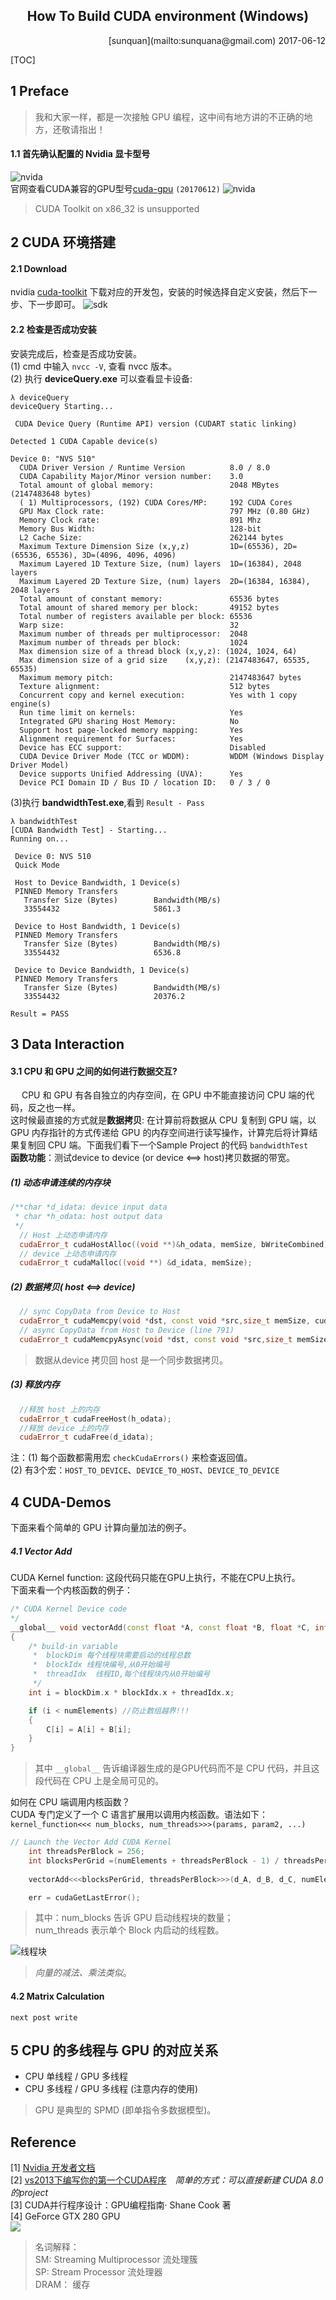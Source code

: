<!--
@Author: sunquan  
@DateTime 2017-06-12 T10:24:33+0800
@email: sunquana@gmail.com
Copyright@2017  
--> 
<center> <h2>How To Build CUDA environment (Windows)</h2></center>
<p align="right">[sunquan](mailto:sunquana@gmail.com) 2017-06-12   </p>


[TOC]

## 1 Preface
> 我和大家一样，都是一次接触 GPU 编程，这中间有地方讲的不正确的地方，还敬请指出！
#### 1.1 首先确认配置的 Nvidia 显卡型号 
![nvida](../png/nvidia.png)   
官网查看CUDA兼容的GPU型号[cuda-gpu](https://developer.nvidia.com/cuda-gpus) `(20170612)`
![nvida](../png/nvs-support.png)
> CUDA Toolkit on x86_32 is unsupported  

## 2 CUDA 环境搭建
#### 2.1 Download
nvidia [cuda-toolkit](https://developer.nvidia.com/cuda-toolkit)
下载对应的开发包，安装的时候选择自定义安装，然后下一步、下一步即可。
![sdk](../png/sdk.png)  

#### 2.2 检查是否成功安装
安装完成后，检查是否成功安装。  
(1) cmd 中输入 `nvcc -V`, 查看 nvcc 版本。  
(2) 执行 **deviceQuery.exe** 可以查看显卡设备:  
```
λ deviceQuery
deviceQuery Starting...

 CUDA Device Query (Runtime API) version (CUDART static linking)

Detected 1 CUDA Capable device(s)

Device 0: "NVS 510"
  CUDA Driver Version / Runtime Version          8.0 / 8.0
  CUDA Capability Major/Minor version number:    3.0
  Total amount of global memory:                 2048 MBytes (2147483648 bytes)
  ( 1) Multiprocessors, (192) CUDA Cores/MP:     192 CUDA Cores
  GPU Max Clock rate:                            797 MHz (0.80 GHz)
  Memory Clock rate:                             891 Mhz
  Memory Bus Width:                              128-bit
  L2 Cache Size:                                 262144 bytes
  Maximum Texture Dimension Size (x,y,z)         1D=(65536), 2D=(65536, 65536), 3D=(4096, 4096, 4096)
  Maximum Layered 1D Texture Size, (num) layers  1D=(16384), 2048 layers
  Maximum Layered 2D Texture Size, (num) layers  2D=(16384, 16384), 2048 layers
  Total amount of constant memory:               65536 bytes
  Total amount of shared memory per block:       49152 bytes
  Total number of registers available per block: 65536
  Warp size:                                     32
  Maximum number of threads per multiprocessor:  2048
  Maximum number of threads per block:           1024
  Max dimension size of a thread block (x,y,z): (1024, 1024, 64)
  Max dimension size of a grid size    (x,y,z): (2147483647, 65535, 65535)
  Maximum memory pitch:                          2147483647 bytes
  Texture alignment:                             512 bytes
  Concurrent copy and kernel execution:          Yes with 1 copy engine(s)
  Run time limit on kernels:                     Yes
  Integrated GPU sharing Host Memory:            No
  Support host page-locked memory mapping:       Yes
  Alignment requirement for Surfaces:            Yes
  Device has ECC support:                        Disabled
  CUDA Device Driver Mode (TCC or WDDM):         WDDM (Windows Display Driver Model)
  Device supports Unified Addressing (UVA):      Yes
  Device PCI Domain ID / Bus ID / location ID:   0 / 3 / 0
```

(3)执行 **bandwidthTest.exe**,看到 `Result - Pass`
```
λ bandwidthTest
[CUDA Bandwidth Test] - Starting...
Running on...

 Device 0: NVS 510
 Quick Mode

 Host to Device Bandwidth, 1 Device(s)
 PINNED Memory Transfers
   Transfer Size (Bytes)        Bandwidth(MB/s)
   33554432                     5861.3

 Device to Host Bandwidth, 1 Device(s)
 PINNED Memory Transfers
   Transfer Size (Bytes)        Bandwidth(MB/s)
   33554432                     6536.8

 Device to Device Bandwidth, 1 Device(s)
 PINNED Memory Transfers
   Transfer Size (Bytes)        Bandwidth(MB/s)
   33554432                     20376.2

Result = PASS
```

## 3 Data Interaction
#### 3.1 CPU 和 GPU 之间的如何进行数据交互?
&nbsp;　CPU 和 GPU 有各自独立的内存空间，在 GPU 中不能直接访问 CPU 端的代码，反之也一样。  
这时候最直接的方式就是**数据拷贝**: 在计算前将数据从 CPU 复制到 GPU 端，以 GPU 内存指针的方式传递给 GPU 的内存空间进行读写操作，计算完后将计算结果复制回 CPU 端。下面我们看下一个Sample Project 的代码 `bandwidthTest`   
**函数功能**：测试device to device (or device <==> host)拷贝数据的带宽。  
##### (1) 动态申请连续的内存块
```cpp 
/**char *d_idata: device input data
 * char *h_odata: host output data
 */
  // Host 上动态申请内存
  cudaError_t cudaHostAlloc((void **)&h_odata, memSize, bWriteCombined);
  // device 上动态申请内存
  cudaError_t cudaMalloc((void **) &d_idata, memSize);
```
##### (2) 数据拷贝( host <==> device)
```cpp
  // sync CopyData from Device to Host 
  cudaError_t cudaMemcpy(void *dst, const void *src,size_t memSize, cudaMemcpyDeviceToHost);
  // async CopyData from Host to Device (line 791)
  cudaError_t cudaMemcpyAsync(void *dst, const void *src,size_t memSize, cudaMemcpyHostToDevice, 0);
```
> 数据从device 拷贝回 host 是一个同步数据拷贝。

##### (3) 释放内存
```cpp
  //释放 host 上的内存
  cudaError_t cudaFreeHost(h_odata);
  //释放 device 上的内存
  cudaError_t cudaFree(d_idata);
```
注：(1) 每个函数都需用宏 `checkCudaErrors()` 来检查返回值。  
(2) 有3个宏：`HOST_TO_DEVICE`、`DEVICE_TO_HOST`、`DEVICE_TO_DEVICE`  


## 4 CUDA-Demos  
下面来看个简单的 GPU 计算向量加法的例子。
##### 4.1 Vector Add
CUDA Kernel function: 这段代码只能在GPU上执行，不能在CPU上执行。  
下面来看一个内核函数的例子：
```cpp
/* CUDA Kernel Device code
*/
__global__ void vectorAdd(const float *A, const float *B, float *C, int numElements)
{
    /* build-in variable
     *  blockDim 每个线程块需要启动的线程总数
     *  blockIdx 线程块编号,从0开始编号
     *  threadIdx  线程ID,每个线程块内从0开始编号
     */
    int i = blockDim.x * blockIdx.x + threadIdx.x;

    if (i < numElements) //防止数组越界!!!
    {
        C[i] = A[i] + B[i];
    }
}
```
>其中 `__global__` 告诉编译器生成的是GPU代码而不是 CPU 代码，并且这段代码在 CPU 上是全局可见的。

如何在 CPU 端调用内核函数？  
CUDA 专门定义了一个 C 语言扩展用以调用内核函数。语法如下：
` kernel_function<<< num_blocks, num_threads>>>(params, param2, ...)`  
```cpp
// Launch the Vector Add CUDA Kernel
    int threadsPerBlock = 256;
    int blocksPerGrid =(numElements + threadsPerBlock - 1) / threadsPerBlock;
   
    vectorAdd<<<blocksPerGrid, threadsPerBlock>>>(d_A, d_B, d_C, numElements);

    err = cudaGetLastError();
```
>其中：num_blocks 告诉 GPU 启动线程块的数量；   
> num_threads 表示单个 Block 内启动的线程数。 

![线程块](../png/block.png)

> *向量的减法、乘法类似*。

#### 4.2 Matrix Calculation
`next post write`

## 5 CPU 的多线程与 GPU 的对应关系

-  CPU 单线程 / GPU 多线程
-  CPU 多线程 / GPU 多线程 (注意内存的使用)

> GPU 是典型的 SPMD (即单指令多数据模型)。  


## Reference
[1] [Nvidia 开发者文档](http://docs.nvidia.com/cuda/cuda-installation-guide-microsoft-windows/index.html)   
[2] [vs2013下编写你的第一个CUDA程序](http://blog.csdn.net/kyocen/article/details/51424161)　*简单的方式：可以直接新建 CUDA 8.0 的project*  
[3] CUDA并行程序设计：GPU编程指南· Shane Cook 著   
[4] GeForce GTX 280 GPU  
 ![](../png/gpu.png)
> 名词解释：  
> SM:  Streaming Multiprocessor 流处理簇  
> SP:  Stream Processor 流处理器  
> DRAM： 缓存



